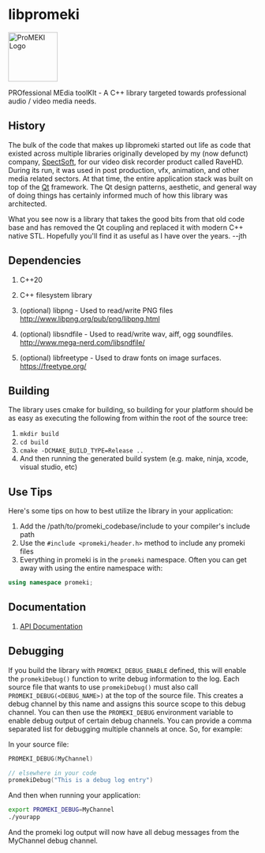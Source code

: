 # libpromeki
<img src="./docs/promeki_logo.jpg" alt="ProMEKI Logo" width="100" height="100">

PROfessional MEdia toolKIt - A C++ library targeted towards professional audio / video media needs.

## History
The bulk of the code that makes up libpromeki started out life as code that existed across multiple libraries originally developed
by my (now defunct) company, [SpectSoft](https://en.wikipedia.org/wiki/SpectSoft), for our video disk recorder product 
called RaveHD. During its run, it was used in post production, vfx, animation, and other 
media related sectors. At that time, the entire application stack was built on top of the [Qt](https://www.qt.io/)
framework.  The Qt design patterns, aesthetic, and general way of doing things has certainly informed
much of how this library was architected.

What you see now is a library that takes the good bits from that old code base and 
has removed the Qt coupling and replaced it with modern C++ native STL.  Hopefully you'll find it as useful
as I have over the years.  --jth

## Dependencies
1. C++20
1. C++ filesystem library

1. (optional) libpng - Used to read/write PNG files  
  http://www.libpng.org/pub/png/libpng.html

1. (optional) libsndfile - Used to read/write wav, aiff, ogg soundfiles.  
  http://www.mega-nerd.com/libsndfile/

1. (optional) libfreetype - Used to draw fonts on image surfaces.  
  https://freetype.org/

## Building
The library uses cmake for building, so building for your platform should be as easy as
executing the following from within the root of the source tree:
1. `mkdir build`
1. `cd build`
1. `cmake -DCMAKE_BUILD_TYPE=Release ..`
1. And then running the generated build system (e.g. make, ninja, xcode, visual studio, etc)

## Use Tips
Here's some tips on how to best utilize the library in your application:
1. Add the /path/to/promeki_codebase/include to your compiler's include path
1. Use the `#include <promeki/header.h>` method to include any promeki files
1. Everything in promeki is in the `promeki` namespace.  Often you can get away with using the entire namespace with:
```c++
using namespace promeki;
```

## Documentation
1. [API Documentation](docs/doxygen/html/index.html)

## Debugging
If you build the library with `PROMEKI_DEBUG_ENABLE` defined, this will enable the `promekiDebug()` function
to write debug information to the log.  Each source file that wants to use `promekiDebug()` must also call
`PROMEKI_DEBUG(<DEBUG_NAME>)` at the top of the source file.  This creates a debug channel by this name and
assigns this source scope to this debug channel.  You can then use the `PROMEKI_DEBUG` environment variable
to enable debug output of certain debug channels.  You can provide a comma separated list for debugging
multiple channels at once.  So, for example:

In your source file:
```c++
PROMEKI_DEBUG(MyChannel)

// elsewhere in your code
promekiDebug("This is a debug log entry")
```

And then when running your application:
```sh
export PROMEKI_DEBUG=MyChannel
./yourapp
```

And the promeki log output will now have all debug messages from the MyChannel debug channel.

